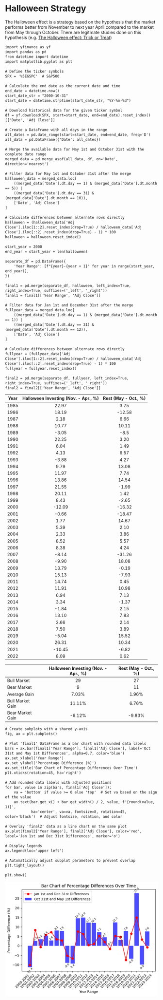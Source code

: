 # Halloween Strategy
The Halloween effect is a strategy based on the hypothesis that the market performs better from November to next year April compared to the market from May through October. There are legitmate studies done on this hypothesis (e.g. [The Halloween effect: Trick or Treat](https://www.sciencedirect.com/science/article/abs/pii/S1057521910000608)) 

```
import yfinance as yf
import pandas as pd
from datetime import datetime
import matplotlib.pyplot as plt

# Define the ticker symbols
SPX = '%5EGSPC'  # S&P500

# Calculate the end date as the current date and time
end_date = datetime.now()
start_date_str = "2000-10-31"
start_date = datetime.strptime(start_date_str, "%Y-%m-%d")

# Download historical data for the given ticker symbol
df = yf.download(SPX, start=start_date, end=end_date).reset_index()[['Date', 'Adj Close']]

# Create a DataFrame with all days in the range
all_dates = pd.date_range(start=start_date, end=end_date, freq='D')
all_data = pd.DataFrame({'Date': all_dates})

# Merge the available data for May 1st and October 31st with the complete date range
merged_data = pd.merge_asof(all_data, df, on='Date', direction='nearest')

# Filter data for May 1st and October 31st after the merge
halloween_data = merged_data.loc[
    ((merged_data['Date'].dt.day == 1) & (merged_data['Date'].dt.month == 5)) | 
    ((merged_data['Date'].dt.day == 31) & (merged_data['Date'].dt.month == 10)), 
    ['Date', 'Adj Close']
]

# Calculate differences between alternate rows directly
halloween = (halloween_data['Adj Close'].iloc[1::2].reset_index(drop=True) / halloween_data['Adj Close'].iloc[::2].reset_index(drop=True) - 1) * 100
halloween = halloween.reset_index()

start_year = 2000
end_year = start_year + len(halloween)

separate_df = pd.DataFrame({
    'Year Range': [f"{year}-{year + 1}" for year in range(start_year, end_year)],
})

final1 = pd.merge(separate_df, halloween, left_index=True, right_index=True, suffixes=('_left', '_right'))
final1 = final1[['Year Range', 'Adj Close']]

# Filter data for Jan 1st and December 31st after the merge
fullyear_data = merged_data.loc[
    ((merged_data['Date'].dt.day == 1) & (merged_data['Date'].dt.month == 1)) | 
    ((merged_data['Date'].dt.day == 31) & (merged_data['Date'].dt.month == 12)), 
    ['Date', 'Adj Close']
]

# Calculate differences between alternate rows directly
fullyear = (fullyear_data['Adj Close'].iloc[1::2].reset_index(drop=True) / halloween_data['Adj Close'].iloc[::2].reset_index(drop=True) - 1) * 100
fullyear = fullyear.reset_index()

final2 = pd.merge(separate_df, fullyear, left_index=True, right_index=True, suffixes=('_left', '_right'))
final2 = final2[['Year Range', 'Adj Close']]
```
| Year     | Halloween Investing (Nov. - Apr., %) | Rest (May - Oct., %) |
| -------- |:--------------------------:|:------------------:|
| 1985     | 22.97                      | 3.75               |
| 1986     | 18.19                      | -12.58             |
| 1987     | 2.18                       | 6.66               |
| 1988     | 10.77                      | 10.11              |
| 1989     | -3.05                      | -8.5               |
| 1990     | 22.25                      | 3.20               |
| 1991     | 6.04                       | 1.49               |
| 1992     | 4.13                       | 6.57               |
| 1993     | -3.88                      | 4.27               |
| 1994     | 9.79                       | 13.08              |
| 1995     | 11.97                      | 7.74               |
| 1996     | 13.86                      | 14.54              |
| 1997     | 21.55                      | -1.99              |
| 1998     | 20.11                      | 1.42               |
| 1999     | 8.43                       | -2.65              |
| 2000     | -12.09                     | -16.32             |
| 2001     | -0.66                      | -18.47             |
| 2002     | 1.77                       | 14.67              |
| 2003     | 5.39                       | 2.10               |
| 2004     | 2.33                       | 3.86               |
| 2005     | 8.52                       | 5.57               |
| 2006     | 8.38                       | 4.24               |
| 2007     | -8.14                      | -31.26             |
| 2008     | -9.90                      | 18.08              |
| 2009     | 13.79                      | -0.19              |
| 2010     | 15.13                      | -7.93              |
| 2011     | 14.74                      | 0.45               |
| 2012     | 11.91                      | 10.98              |
| 2013     | 6.94                       | 7.13               |
| 2014     | 3.34                       | -1.37              |
| 2015     | -1.84                      | 2.15               |
| 2016     | 13.10                      | 7.83               |
| 2017     | 2.66                       | 2.14               |
| 2018     | 7.50                       | 3.89               |
| 2019     | -5.04                      | 15.52              |
| 2020     | 26.31                      | 10.34              |
| 2021     | -10.45                     | -6.82              |
| 2022     | 8.09                       | 0.62               |


|                | Halloween Investing (Nov. - Apr., %) | Rest (May - Oct., %) |
| -------------- |:--------------------------:|:------------------------------:|
|Bull Market     | 29                         | 27                             |
|Bear Market     | 9                          | 11                             |
|Average Gain    | 7.03%                      | 1.96%                          |
|Bull Market Gain| 11.11%                     | 6.76%                          |
|Bear Market Gain| -6.12%                     | -9.83%                         |

```
# Create subplots with a shared y-axis
fig, ax = plt.subplots()

# Plot 'final1' DataFrame as a bar chart with rounded data labels
bars = ax.bar(final1['Year Range'], final1['Adj Close'], label='Oct 31st and May 1st Differences', alpha=0.7, color='blue')
ax.set_xlabel('Year Range')
ax.set_ylabel('Percentage Difference (%)')
ax.set_title('Bar Chart of Percentage Differences Over Time')
plt.xticks(rotation=45, ha='right')

# Add rounded data labels with adjusted positions
for bar, value in zip(bars, final1['Adj Close']):
    va = 'bottom' if value >= 0 else 'top'  # Set va based on the sign of the value
    ax.text(bar.get_x() + bar.get_width() / 2, value, f'{round(value, 1)}', 
            ha='center', va=va, fontsize=8, rotation=45, color='black')  # Adjust fontsize, rotation, and color

# Overlay 'final2' data as a line chart on the same plot
ax.plot(final2['Year Range'], final2['Adj Close'], color='red', label='Jan 1st and Dec 31st Differences', marker='o')

# Display legends
ax.legend(loc='upper left')

# Automatically adjust subplot parameters to prevent overlap
plt.tight_layout()

plt.show()
```
<img src="https://github.com/ki14jaeh/Data-Analysis-Portfolio/blob/main/20231203/Halloween%20investing.png" width="600" />
